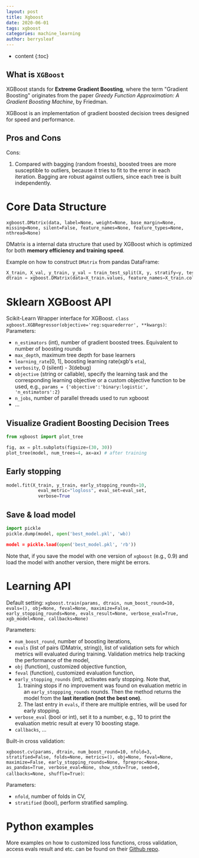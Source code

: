 ```yaml
---
layout: post
title: Xgboost
date: 2020-06-01
tags: xgboost
categories: machine_learning
author: berrysleaf
---
```

* content
{:toc}


## What is `XGBoost`
XGBoost stands for **Extreme Gradient Boosting**, where the term "Gradient Boosting" originates from the paper *Greedy Function Approximation: A Gradient Boosting Machine*, by Friedman.




XGBoost is an implementation of gradient boosted decision trees designed for speed and performance.

## Pros and Cons
Cons:
1. Compared with bagging (random froests), boosted trees are more susceptible to outliers, because it tries to fit to the error in each iteration. Bagging are robust against outliers, since each tree is built independently.

# Core Data Structure
`xgboost.DMatrix(data, label=None, weight=None, base_margin=None, missing=None, silent=False, feature_names=None, feature_types=None, nthread=None)`

DMatrix is a internal data structure that used by XGBoost which is optimized for both **memory efficiency and training speed**. 

Example on how to construct `DMatrix` from pandas DataFrame:
```python
X_train, X_val, y_train, y_val = train_test_split(X, y, stratify=y, test_size=0.2, random_state=89)
dtrain = xgboost.DMatrix(data=X_train.values, feature_names=X_train.columns, label=y_train.values)
```



# Sklearn XGBoost API 
Scikit-Learn Wrapper interface for XGBoost.
`class xgboost.XGBRegressor(objective='reg:squarederror', **kwargs)`:
Parameters:
* `n_estimators` (int), number of gradient boosted trees. Equivalent to number of boosting rounds
* `max_depth`, maximum tree depth for base learners
* `learning_rate`[0, 1], boosting learning rate(xgb's `eta`),
* `verbosity`, 0 (silent) - 3(debug)
* `objective` (string or callable), specify the learning task and the corresponding learning objective or a custom objective function to be used, e.g., `params = {'objective':'binary:logistic', 'n_estimators':2}`
* `n_jobs`, number of parallel threads used to run xgboost
* ...




## Visualize Gradient Boosting Decision Trees
```python
from xgboost import plot_tree

fig, ax = plt.subplots(figsize=(30, 30))
plot_tree(model, num_trees=4, ax=ax) # after training
```

## Early stopping 
```python
model.fit(X_train, y_train, early_stopping_rounds=10, 
            eval_metric="logloss", eval_set=eval_set, 
            verbose=True
```

## Save & load model 
```python
import pickle
pickle.dump(model, open('best_model.pkl', 'wb))

model = pickle.load(open('best_model.pkl', 'rb'))
```
Note that, if you save the model with one version of `xgboost` (e.g., 0.9) and load the model with another version, there might be errors. 


# Learning API
Default setting:
`xgboost.train(params, dtrain, num_boost_round=10, evals=(), obj=None, feval=None, maximize=False, early_stopping_rounds=None, evals_result=None, verbose_eval=True, xgb_model=None, callbacks=None)`

Parameters:
* `num_boost_round`, number of boosting iterations, 
* `evals` (list of pairs (DMatrix, string)), list of validation sets for which metrics will evaluated during training. Validation metrics help tracking the performance of the model,
* `obj` (function), customized objective function,
* `feval` (function), customized evaluation function,
* `early_stopping_rounds` (int), activates early stopping. Note that, 
    1. training stops if no improvement was found on evaluation metric in an `early_stoppping_rounds` rounds. Then the method returns the model from the **last iteration (not the best one)**.
    2. The last entry in `evals`, if there are multiple entries, will be used for early stopping. 
    <!-- Therefor `evals=[(dvalid, 'valid'), (dtrain, 'train')]` -->
* `verbose_eval` (bool or int), set it to a number, e.g., 10 to print the evaluation metric result at every 10 boosting stage.
* `callbacks`, ...

Built-in cross validation: 

`xgboost.cv(params, dtrain, num_boost_round=10, nfold=3, stratified=False, folds=None, metrics=(), obj=None, feval=None, maximize=False, early_stopping_rounds=None, fpreproc=None, as_pandas=True, verbose_eval=None, show_stdv=True, seed=0, callbacks=None, shuffle=True)`:

Parameters:
* `nfold`, number of folds in CV, 
* `stratified` (bool), perform stratified sampling.


# Python examples
More examples on how to customized loss functions, cross validation, access evals result and etc. can be found on their [Github repo](https://github.com/dmlc/xgboost/blob/master/demo/guide-python/basic_walkthrough.py).
